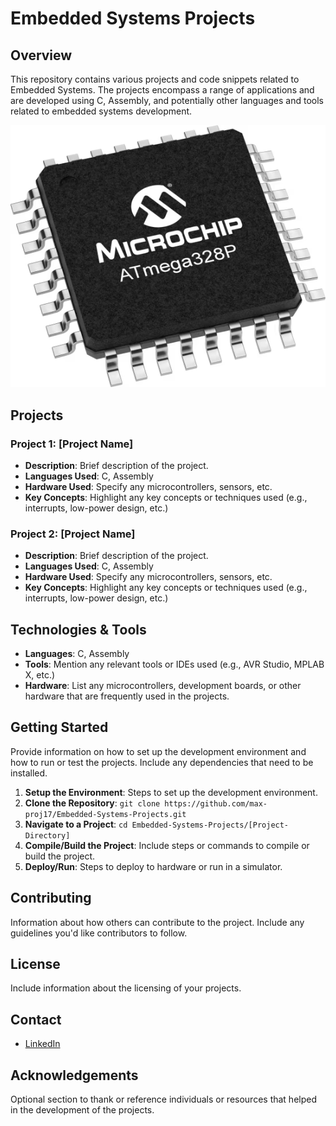 
# Embedded Systems Projects

## Overview
This repository contains various projects and code snippets related to Embedded Systems. The projects encompass a range of applications and are developed using C, Assembly, and potentially other languages and tools related to embedded systems development.

![Project Image](/repo_images/medium-ATmega328P-TQFP-32.png)  

## Projects
### Project 1: [Project Name]
- **Description**: Brief description of the project.
- **Languages Used**: C, Assembly
- **Hardware Used**: Specify any microcontrollers, sensors, etc.
- **Key Concepts**: Highlight any key concepts or techniques used (e.g., interrupts, low-power design, etc.)

### Project 2: [Project Name]
- **Description**: Brief description of the project.
- **Languages Used**: C, Assembly
- **Hardware Used**: Specify any microcontrollers, sensors, etc.
- **Key Concepts**: Highlight any key concepts or techniques used (e.g., interrupts, low-power design, etc.)


## Technologies & Tools
- **Languages**: C, Assembly
- **Tools**: Mention any relevant tools or IDEs used (e.g., AVR Studio, MPLAB X, etc.)
- **Hardware**: List any microcontrollers, development boards, or other hardware that are frequently used in the projects.

## Getting Started
Provide information on how to set up the development environment and how to run or test the projects. Include any dependencies that need to be installed.

1. **Setup the Environment**: Steps to set up the development environment.
2. **Clone the Repository**: `git clone https://github.com/max-proj17/Embedded-Systems-Projects.git`
3. **Navigate to a Project**: `cd Embedded-Systems-Projects/[Project-Directory]`
4. **Compile/Build the Project**: Include steps or commands to compile or build the project.
5. **Deploy/Run**: Steps to deploy to hardware or run in a simulator.

## Contributing
Information about how others can contribute to the project. Include any guidelines you'd like contributors to follow.

## License
Include information about the licensing of your projects.

## Contact
- [LinkedIn](https://www.linkedin.com/in/maxfinch2002)

## Acknowledgements
Optional section to thank or reference individuals or resources that helped in the development of the projects.


